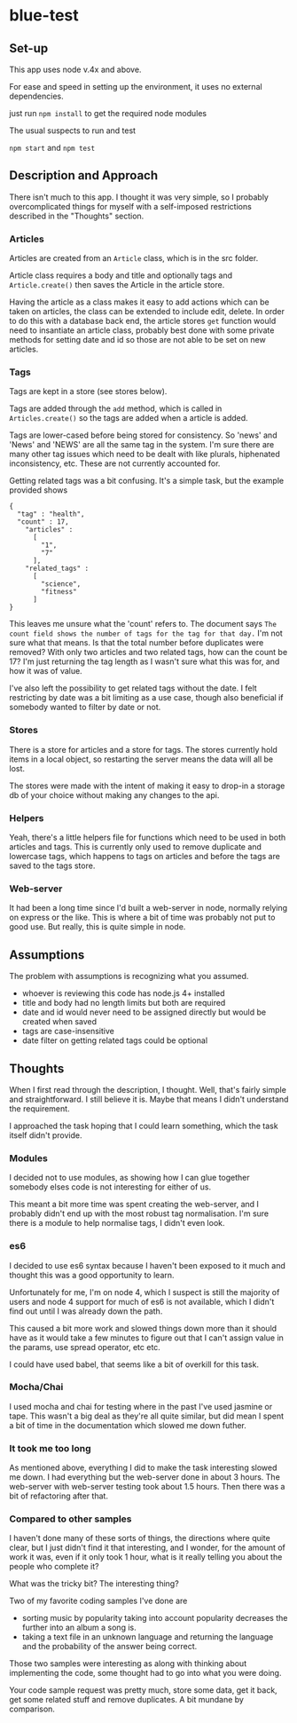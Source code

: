 # blue-test

## Set-up

This app uses node v.4x and above.

For ease and speed in setting up the environment, it uses no external dependencies.

just run `npm install` to get the required node modules

The usual suspects to run and test

`npm start` and `npm test`

## Description and Approach

There isn't much to this app. I thought it was very simple, so I probably overcomplicated
things for myself with a self-imposed restrictions described in the "Thoughts" section.

### Articles
Articles are created from an `Article` class, which is in the src folder.

Article class requires a body and title and optionally tags and `Article.create()` then 
saves the Article in the article store.

Having the article as a class makes it easy to add actions which can be taken on articles, the class can
be extended to include edit, delete. In order to do this with a database back end, the article stores `get`
function would need to insantiate an article class, probably best done with some private methods for setting
date and id so those are not able to be set on new articles.

### Tags
Tags are kept in a store (see stores below).

Tags are added through the `add` method, which is called in `Articles.create()` so the tags are added
when a article is added.

Tags are lower-cased before being stored for consistency. So 'news' and 'News' and 'NEWS' are all the same
tag in the system. I'm sure there are many other tag issues which need to be dealt with like plurals,
hiphenated inconsistency, etc. These are not currently accounted for.

Getting related tags was a bit confusing. It's a simple task, but the example provided shows
```
{
  "tag" : "health",
  "count" : 17,
    "articles" :
      [
        "1",
        "7"
      ],
    "related_tags" :
      [
        "science",
        "fitness"
      ]
}
```

This leaves me unsure what the 'count' refers to. The document says `The count field shows the number of
 tags for the tag for that day.` I'm not sure what that means. Is that the total number before duplicates
 were removed? With only two articles and two related tags, how can the count be 17?
 I'm just returning the tag length as I wasn't sure what this was for, and how it was of value.

I've also left the possibility to get related tags without the date. I felt restricting by date was a 
bit limiting as a use case, though also beneficial if somebody wanted to filter by date or not.


### Stores
There is a store for articles and a store for tags. The stores currently hold items in a local object, so 
restarting the server means the data will all be lost. 

The stores were made with the intent of making it easy to drop-in a storage db of your choice without 
making any changes to the api.

### Helpers
Yeah, there's a little helpers file for functions which need to be used in both articles and tags.
This is currently only used to remove duplicate and lowercase tags, which happens to tags on articles and 
before the tags are saved to the tags store.

### Web-server
It had been a long time since I'd built a web-server in node, normally relying on 
express or the like. This is where a bit of time was probably not put to good use. But really, this 
is quite simple in node.

## Assumptions
The problem with assumptions is recognizing what you assumed.

* whoever is reviewing this code has node.js 4+ installed
* title and body had no length limits but both are required
* date and id would never need to be assigned directly but would be created when saved
* tags are case-insensitive
* date filter on getting related tags could be optional

## Thoughts

When I first read through the description, I thought. Well, that's fairly simple and straightforward.
I still believe it is. Maybe that means I didn't understand the requirement.

I approached the task hoping that I could learn something, which the task itself didn't provide.

### Modules
I decided not to use modules, as showing how I can glue together somebody elses code is not
interesting for either of us.

This meant a bit more time was spent creating the web-server, and I probably didn't end up with 
the most robust tag normalisation. I'm sure there is a module to help normalise tags, I didn't even 
look.

### es6
I decided to use es6 syntax because I haven't been exposed to it much and thought this was 
a good opportunity to learn.

Unfortunately for me, I'm on node 4, which I suspect is still the majority of users and node 4 support
for much of es6 is not available, which I didn't find out until I was already down the path. 

This caused a bit more work and slowed things down more than it should have as it would take a few minutes
to figure out that I can't assign value in the params, use spread operator, etc etc.

I could have used babel, that seems like a bit of overkill for this task. 

### Mocha/Chai
I used mocha and chai for testing where in the past I've used jasmine or tape. This wasn't a big
deal as they're all quite similar, but did mean I spent a bit of time in the documentation which slowed
me down futher.

### It took me too long
As mentioned above, everything I did to make the task interesting slowed me down. I had everything but the
web-server done in about 3 hours. The web-server with web-server testing took about 1.5 hours. Then there
was a bit of refactoring after that.

### Compared to other samples

I haven't done many of these sorts of things, the directions where quite clear, but I just didn't find
it that interesting, and I wonder, for the amount of work it was, even if it only took 1 hour, what 
is it really telling you about the people who complete it?

What was the tricky bit? The interesting thing?

Two of my favorite coding samples I've done are

* sorting music by popularity taking into account popularity decreases
the further into an album a song is.
* taking a text file in an unknown language and returning the
language and the probability of the answer being correct.

Those two samples were interesting as along with thinking about implementing the code, some thought had
to go into what you were doing. 

Your code sample request was pretty much, store some data, get it back, get some related stuff and remove duplicates. 
A bit mundane by comparison.